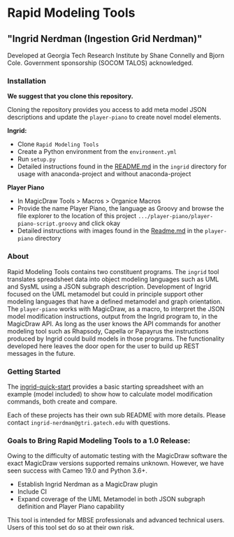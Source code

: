 # Rapid Modeling Tools

## "Ingrid Nerdman (Ingestion Grid Nerdman)"

Developed at Georgia Tech Research Institute by Shane Connelly and Bjorn Cole. Government sponsorship (SOCOM TALOS) acknowledged.

### Installation

**We suggest that you clone this repository.**

Cloning the repository provides you access to add meta model JSON descriptions and update the `player-piano` to create novel model elements.

**Ingrid:**

- Clone `Rapid Modeling Tools`
- Create a Python environment from the `environment.yml`
- Run `setup.py`
- Detailed instructions found in the [README.md](ingrid/README.md) in the `ingrid` directory for usage with anaconda-project and without anaconda-project

**Player Piano**
- In MagicDraw Tools > Macros > Organice Macros
- Provide the name Player Piano, the language as Groovy and browse the file explorer to the location of this project `.../player-piano/player-piano-script.groovy` and click okay
- Detailed instructions with images found in the [Readme.md](player-piano/Readme.md) in the `player-piano` directory

### About

Rapid Modeling Tools contains two constituent programs. The `ingrid` tool translates spreadsheet data into object modeling languages such as UML and SysML using a JSON subgraph description. Development of Ingrid focused on the UML metamodel but could in principle support other modeling languages that have a defined metamodel and graph orientation. The `player-piano` works with MagicDraw, as a macro, to interpret the JSON model modification instructions, output from the Ingrid program to, in the MagicDraw API. As long as the user knows the API commands for another modeling tool such as Rhapsody, Capella or Papayrus the instructions produced by Ingrid could build models in those programs. The functionality developed here leaves the door open for the user to build up REST messages in the future.

### Getting Started

The [ingrid-quick-start](ingrid-quick-start/README.md) provides a basic starting spreadsheet with an example (model included) to show how to calculate model modification commands, both create and compare.


Each of these projects has their own sub README with more details. Please contact `ingrid-nerdman@gtri.gatech.edu` with questions.

### Goals to Bring Rapid Modeling Tools to a 1.0 Release:

Owing to the difficulty of automatic testing with the MagicDraw software the exact MagicDraw versions supported remains unknown. However, we have seen success with Cameo 19.0 and Python 3.6+.

- Establish Ingrid Nerdman as a MagicDraw plugin
- Include CI
- Expand coverage of the UML Metamodel in both JSON subgraph definition and Player Piano capability

This tool is intended for MBSE professionals and advanced technical users. Users of this tool set do so at their own risk.
